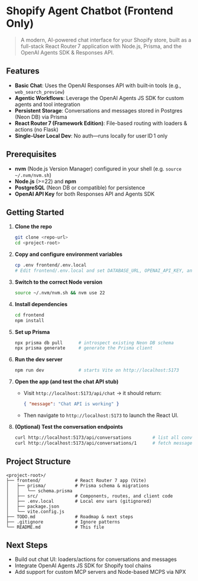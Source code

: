 <!-- markdownlint-disable MD041 MD025 -->
# Shopify Agent Chatbot (Frontend Only)

> A modern, AI-powered chat interface for your Shopify store, built as a full-stack React Router 7 application with Node.js, Prisma, and the OpenAI Agents SDK & Responses API.

## Features

- **Basic Chat**: Uses the OpenAI Responses API with built‑in tools (e.g., `web_search_preview`)
- **Agentic Workflows**: Leverage the OpenAI Agents JS SDK for custom agents and tool integration
- **Persistent Storage**: Conversations and messages stored in Postgres (Neon DB) via Prisma
- **React Router 7 (Framework Edition)**: File-based routing with loaders & actions (no Flask)
- **Single-User Local Dev**: No auth—runs locally for user ID 1 only

## Prerequisites

- **nvm** (Node.js Version Manager) configured in your shell (e.g. `source ~/.nvm/nvm.sh`)
- **Node.js** (>=22) and **npm**
- **PostgreSQL** (Neon DB or compatible) for persistence
- **OpenAI API Key** for both Responses API and Agents SDK

## Getting Started

1. **Clone the repo**
   ```bash
   git clone <repo-url>
   cd <project-root>
   ```

2. **Copy and configure environment variables**
   ```bash
   cp .env frontend/.env.local
   # Edit frontend/.env.local and set DATABASE_URL, OPENAI_API_KEY, and OPENAI_MODEL
   ```

3. **Switch to the correct Node version**
   ```bash
   source ~/.nvm/nvm.sh && nvm use 22
   ```

4. **Install dependencies**
   ```bash
   cd frontend
   npm install
   ```

5. **Set up Prisma**
   ```bash
   npx prisma db pull      # introspect existing Neon DB schema
   npx prisma generate     # generate the Prisma client
   ```

6. **Run the dev server**
   ```bash
   npm run dev             # starts Vite on http://localhost:5173
   ```

7. **Open the app (and test the chat API stub)**
   - Visit `http://localhost:5173/api/chat` → it should return:
     ```json
     { "message": "Chat API is working" }
     ```
   - Then navigate to `http://localhost:5173` to launch the React UI.

8. **(Optional) Test the conversation endpoints**
   ```bash
   curl http://localhost:5173/api/conversations        # list all conversations
   curl http://localhost:5173/api/conversations/1      # fetch messages for conversation ID 1
   ```

## Project Structure

```text
<project-root>/
├── frontend/             # React Router 7 app (Vite)
│   ├── prisma/           # Prisma schema & migrations
│   │   └── schema.prisma
│   ├── src/              # Components, routes, and client code
│   ├── .env.local        # Local env vars (gitignored)
│   ├── package.json
│   └── vite.config.js
├── TODO.md               # Roadmap & next steps
├── .gitignore            # Ignore patterns
└── README.md             # This file
```

## Next Steps

- Build out chat UI: loaders/actions for conversations and messages
- Integrate OpenAI Agents JS SDK for Shopify tool chains
- Add support for custom MCP servers and Node-based MCPS via NPX